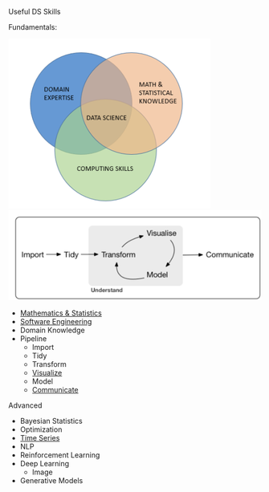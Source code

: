 Useful DS Skills

Fundamentals:
    
![ds_venn_diagram](./images/ds_venn_diagram.png) ![pipeline](./images/hadley_wickham_pipeline.png)  

* [Mathematics & Statistics](Mathematics)
* [Software Engineering](Software_Engineering)
* Domain Knowledge
* Pipeline
    * Import
    * Tidy
    * Transform
    * [Visualize](./visualize)
    * Model
    * [Communicate](./communicate)
 
Advanced
* Bayesian Statistics
* Optimization
* [Time Series](./time_series)
* NLP
* Reinforcement Learning  
* Deep Learning 
    * Image
* Generative Models

